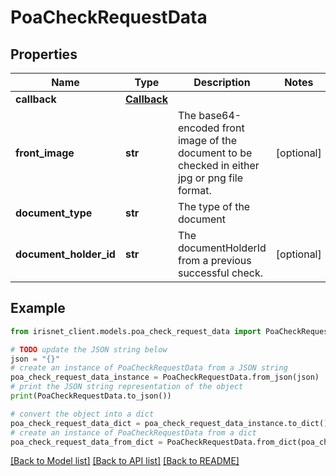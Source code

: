 # PoaCheckRequestData


## Properties

Name | Type | Description | Notes
------------ | ------------- | ------------- | -------------
**callback** | [**Callback**](Callback.md) |  | 
**front_image** | **str** | The base64-encoded front image of the document to be checked in either jpg or png file format. | [optional] 
**document_type** | **str** | The type of the document | 
**document_holder_id** | **str** | The documentHolderId from a previous successful check. | [optional] 

## Example

```python
from irisnet_client.models.poa_check_request_data import PoaCheckRequestData

# TODO update the JSON string below
json = "{}"
# create an instance of PoaCheckRequestData from a JSON string
poa_check_request_data_instance = PoaCheckRequestData.from_json(json)
# print the JSON string representation of the object
print(PoaCheckRequestData.to_json())

# convert the object into a dict
poa_check_request_data_dict = poa_check_request_data_instance.to_dict()
# create an instance of PoaCheckRequestData from a dict
poa_check_request_data_from_dict = PoaCheckRequestData.from_dict(poa_check_request_data_dict)
```
[[Back to Model list]](../README.md#documentation-for-models) [[Back to API list]](../README.md#documentation-for-api-endpoints) [[Back to README]](../README.md)


